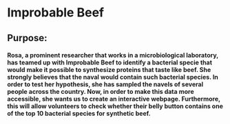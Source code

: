 # Improbable Beef

## Purpose:
#### Rosa, a prominent researcher that works in a microbiological laboratory, has teamed up with Improbable Beef to identify a bacterial specie that would make it possible to synthesize proteins that taste like beef. She strongly believes that the naval would contain such bacterial species. In order to test her hypothesis, she has sampled the navels of several people across the country. Now, in order to make this data more accessible, she wants us to create an interactive webpage. Furthermore, this will allow volunteers to check whether their belly button contains one of the top 10 bacterial species for synthetic beef.
<br>


